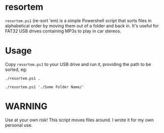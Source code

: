 # resortem
`resortem.ps1` (re-sort 'em) is a simple Powershell script that sorts files in alphabetical order by moving them out of a folder and back in. 
It's useful for FAT32 USB drives containing MP3s to play in car stereos.

# Usage
Copy `resortem.ps1` to your USB drive and run it, providing the path to be sorted, eg:

`./resortem.ps1 .`

`./resortem.ps1 './Some Folder Name/'`

# WARNING
Use at your own risk! This script moves files around. I wrote it for my own personal use.
